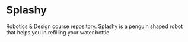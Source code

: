 # Splashy
Robotics &amp; Design course repository. Splashy is a penguin shaped robot that helps you in refilling your water bottle
